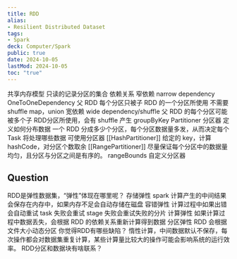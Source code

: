 ```yaml
---
title: RDD
alias:
- Resilient Distributed Dataset
tags:
- Spark
deck: Computer/Spark
public: true
date: 2024-10-05
lastMod: 2024-10-05
toc: "true"
---
```


共享内存模型
只读的记录分区的集合
依赖关系
窄依赖 narrow dependency
OneToOneDependency
父 RDD 每个分区只被子 RDD 的一个分区所使用
不需要 shuffle
map，union
宽依赖 wide dependency/shuffle
父 RDD 的每个分区可能被多个子 RDD分区所使用，会有 shuffle 产生
groupByKey
Partitioner 分区器
定义如何分布数据
一个 RDD 分成多少个分区，每个分区数据量多发，从而决定每个 Task 将处理哪些数据
可使用分区器
[[HashPartitioner]] 给定的 key，计算 hashCode，对分区个数取余
[[RangePartitioner]] 尽量保证每个分区中的数据量均匀，且分区与分区之间是有序的。
rangeBounds
自定义分区器
## Question
RDD是弹性数据集，“弹性”体现在哪里呢？
存储弹性
spark 计算产生的中间结果会保存在内存中，如果内存不足会自动存储在磁盘
容错弹性
计算过程中如果出错会自动重试
task 失败会重试
stage 失败会重试失败的分片
计算弹性
如果计算过程中数据丢失，会根据 RDD 的依赖关系重新计算得到数据
分区弹性
RDD 会根据文件大小动态分区
你觉得RDD有哪些缺陷？
惰性计算，中间数据默认不保存，每次操作都会对数据集重复计算，某些计算量比较大的操作可能会影响系统的运行效率。
RDD分区和数据块有啥联系？